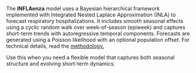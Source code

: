 The **INFLAenza** model uses a Bayesian hierarchical framework implemented with Integrated Nested Laplace Approximation (INLA) to forecast respiratory hospitalizations. It includes smooth seasonal effects using a cyclic random walk over week-of-season (epiweek) and captures short-term trends with autoregressive temporal components. Forecasts are generated using a Poisson likelihood with an optional population offset. For technical details, read the <a href="#" id="inla_methodology">methodology.</a>

Use this when you need a flexible model that captures both seasonal structure and evolving short-term dynamics.